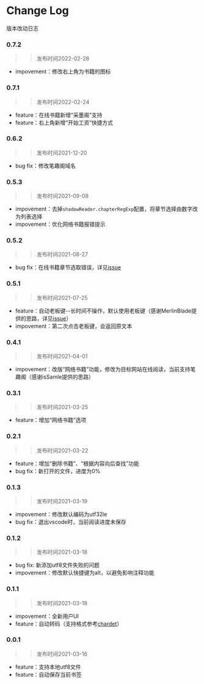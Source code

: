 # Change Log
版本改动日志

### 0.7.2
>> 发布时间2022-02-28
- impovement：修改右上角为书籍的图标

### 0.7.1
>> 发布时间2022-02-24
- feature：在线书籍新增“采墨阁”支持
- feature：右上角新增“开始工资”快捷方式

### 0.6.2
>> 发布时间2021-12-20
- bug fix：修改笔趣阁域名

### 0.5.3
>> 发布时间2021-09-08
- impovement：去掉`shadowReader.chapterRegExp`配置，将章节选择由数字改为列表选择
- impovement：优化网络书籍报错提示

### 0.5.2
>> 发布时间2021-08-27
- bug fix：在线书籍章节选取错误，详见[issue](https://github.com/igzhang/shadowReader/issues/11)

### 0.5.1
>> 发布时间2021-07-25
- feature：自动老板键--长时间不操作，默认使用老板键（感谢MerlinBlade提供的思路，详见[issue](https://github.com/igzhang/shadowReader/issues/7)）
- impovement：第二次点击老板键，会返回原文本

### 0.4.1
>> 发布时间2021-04-01
- impovement：改版“网络书籍”功能，修改为目标网站在线阅读，当前支持笔趣阁（感谢isSamle提供的思路）

### 0.3.1
>> 发布时间2021-03-25
- feature：增加“网络书籍”选项

### 0.2.1
>> 发布时间2021-03-22
- feature：增加“删除书籍”、“根据内容向后查找”功能
- bug fix：新打开的文件，进度为0%

### 0.1.3
>> 发布时间2021-03-19
- impovement：修改默认编码为utf32le
- bug fix：退出vscode时，当前阅读进度未保存

### 0.1.2
>> 发布时间2021-03-18
- bug fix: 新添加utf8文件失败的问题
- impovement：修改默认快捷键为alt，以避免影响注释功能

### 0.1.1
>> 发布时间2021-03-18
- impovement：全新用户UI
- feature：自动转码（支持格式参考[chardet](https://www.npmjs.com/package/chardet)）

### 0.0.1
>> 发布时间2021-03-16
- feature：支持本地utf8文件
- feature：自动保存当前书签
